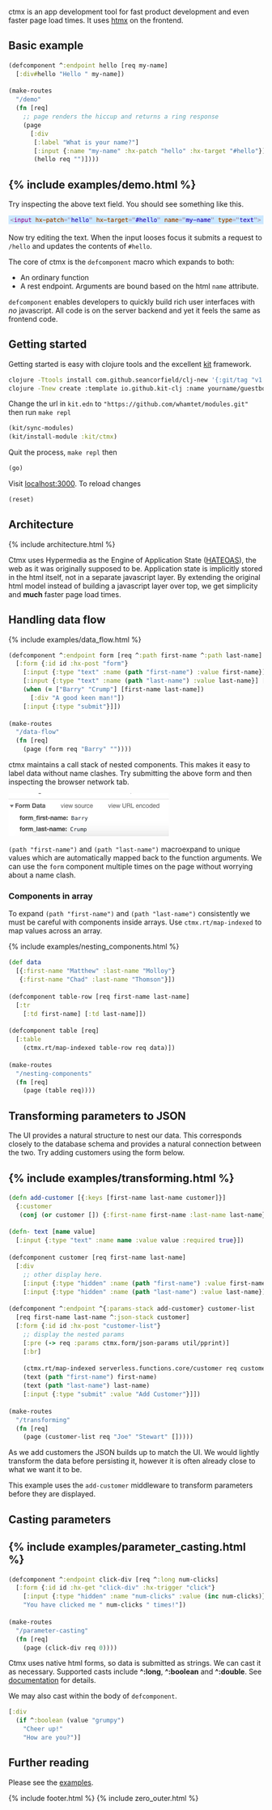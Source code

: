 ctmx is an app development tool for fast product development and even faster page load times.  It uses [htmx](https://htmx.org/) on the frontend.

## Basic example

```clojure
(defcomponent ^:endpoint hello [req my-name]
  [:div#hello "Hello " my-name])

(make-routes
  "/demo"
  (fn [req]
    ;; page renders the hiccup and returns a ring response
    (page
      [:div
       [:label "What is your name?"]
       [:input {:name "my-name" :hx-patch "hello" :hx-target "#hello"}]
       (hello req "")])))

```
{% include examples/demo.html %}
---
Try inspecting the above text field.  You should see something like this.

![](inspect.png)

Now try editing the text.  When the input looses focus it submits a request to `/hello` and updates the contents of `#hello`.

The core of ctmx is the `defcomponent` macro which expands to both:

- An ordinary function
- A rest endpoint.  Arguments are bound based on the html `name` attribute.

`defcomponent` enables developers to quickly build rich user interfaces with _no_ javascript.  All code is on the server backend and yet it feels the same as frontend code.

## Getting started

Getting started is easy with clojure tools and the excellent [kit](https://kit-clj.github.io) framework.

```bash
clojure -Ttools install com.github.seancorfield/clj-new '{:git/tag "v1.2.381"}' :as new
clojure -Tnew create :template io.github.kit-clj :name yourname/guestbook
```

Change the url in `kit.edn` to `"https://github.com/whamtet/modules.git"` then run `make repl`

```clojure
(kit/sync-modules)
(kit/install-module :kit/ctmx)
```

Quit the process, `make repl` then

```clojure
(go)
```

Visit [localhost:3000](http://localhost:3000).  To reload changes

```clojure
(reset)
```

## Architecture

{% include architecture.html %}

Ctmx uses Hypermedia as the Engine of Application State ([HATEOAS](https://en.wikipedia.org/wiki/HATEOAS)), the web as it was originally supposed to be.  Application state is implicitly stored in the html itself, not in a separate javascript layer.  By extending the original html model instead of building a javascript layer over top, we get simplicity and **much** faster page load times.

## Handling data flow

{% include examples/data_flow.html %}

```clojure
(defcomponent ^:endpoint form [req ^:path first-name ^:path last-name]
  [:form {:id id :hx-post "form"}
    [:input {:type "text" :name (path "first-name") :value first-name}] [:br]
    [:input {:type "text" :name (path "last-name") :value last-name}] [:br]
    (when (= ["Barry" "Crump"] [first-name last-name])
      [:div "A good keen man!"])
    [:input {:type "submit"}]])

(make-routes
  "/data-flow"
  (fn [req]
    (page (form req "Barry" ""))))
```

ctmx maintains a call stack of nested components.  This makes it easy to label data without name clashes.  Try submitting the above form and then inspecting the browser network tab.

![](network.png)

`(path "first-name")` and `(path "last-name")` macroexpand to unique values which are automatically mapped back to the function arguments.  We can use the `form` component multiple times on the page without worrying about a name clash.

### Components in array

To expand `(path "first-name")` and `(path "last-name")` consistently we must be careful with components inside arrays.  Use `ctmx.rt/map-indexed` to map values across an array.

{% include examples/nesting_components.html %}

```clojure
(def data
  [{:first-name "Matthew" :last-name "Molloy"}
   {:first-name "Chad" :last-name "Thomson"}])

(defcomponent table-row [req first-name last-name]
  [:tr
    [:td first-name] [:td last-name]])

(defcomponent table [req]
  [:table
    (ctmx.rt/map-indexed table-row req data)])

(make-routes
  "/nesting-components"
  (fn [req]
    (page (table req))))
```

## Transforming parameters to JSON

The UI provides a natural structure to nest our data.  This corresponds closely to the database schema and provides a natural connection between the two.  Try adding customers using the form below.

{% include examples/transforming.html %}
---
```clojure
(defn add-customer [{:keys [first-name last-name customer]}]
  {:customer
   (conj (or customer []) {:first-name first-name :last-name last-name})})

(defn- text [name value]
  [:input {:type "text" :name name :value value :required true}])

(defcomponent customer [req first-name last-name]
  [:div
    ;; other display here.
    [:input {:type "hidden" :name (path "first-name") :value first-name}]
    [:input {:type "hidden" :name (path "last-name") :value last-name}]])

(defcomponent ^:endpoint ^{:params-stack add-customer} customer-list
  [req first-name last-name ^:json-stack customer]
  [:form {:id id :hx-post "customer-list"}
    ;; display the nested params
    [:pre (-> req :params ctmx.form/json-params util/pprint)]
    [:br]

    (ctmx.rt/map-indexed serverless.functions.core/customer req customer)
    (text (path "first-name") first-name)
    (text (path "last-name") last-name)
    [:input {:type "submit" :value "Add Customer"}]])

(make-routes
  "/transforming"
  (fn [req]
    (page (customer-list req "Joe" "Stewart" []))))
```

As we add customers the JSON builds up to match the UI.  We would lightly transform the data before persisting it, however it is often already close to what we want it to be.

This example uses the `add-customer` middleware to transform parameters before they are displayed.

## Casting parameters

{% include examples/parameter_casting.html %}
---
```clojure
(defcomponent ^:endpoint click-div [req ^:long num-clicks]
  [:form {:id id :hx-get "click-div" :hx-trigger "click"}
    [:input {:type "hidden" :name "num-clicks" :value (inc num-clicks)}]
    "You have clicked me " num-clicks " times!"])

(make-routes
  "/parameter-casting"
  (fn [req]
    (page (click-div req 0))))
```

Ctmx uses native html forms, so data is submitted as strings.  We can cast it as necessary.  Supported casts include **^:long**, **^:boolean** and **^:double**. See [documentation](https://github.com/whamtet/ctmx#parameter-casting) for details.

We may also cast within the body of `defcomponent`.

```clojure
[:div
  (if ^:boolean (value "grumpy")
    "Cheer up!"
    "How are you?")]
```

## Further reading

Please see the [examples](examples).

{% include footer.html %}
{% include zero_outer.html %}
